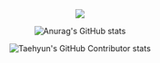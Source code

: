 <div align=center>
  
  <img src="https://capsule-render.vercel.app/api?type=waving&color=auto&height=200&section=header&text=Roy's%20Github&fontSize=90" />

  ![Anurag's GitHub stats](https://github-readme-stats.vercel.app/api?username=goyounha11&show_icons=true&theme=radical)
  
  ![Taehyun's GitHub Contributor stats](https://github-contributor-stats.vercel.app/api?username=goyounha11)
</div>
<!--
**goyounha11/goyounha11** is a ✨ _special_ ✨ repository because its `README.md` (this file) appears on your GitHub profile.

Here are some ideas to get you started:

- 🔭 I’m currently working on ...
- 🌱 I’m currently learning ...
- 👯 I’m looking to collaborate on ...
- 🤔 I’m looking for help with ...
- 💬 Ask me about ...
- 📫 How to reach me: ...
- 😄 Pronouns: ...
- ⚡ Fun fact: ...
-->
